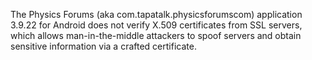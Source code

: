 The Physics Forums (aka com.tapatalk.physicsforumscom) application 3.9.22 for Android does not verify X.509 certificates from SSL servers, which allows man-in-the-middle attackers to spoof servers and obtain sensitive information via a crafted certificate.